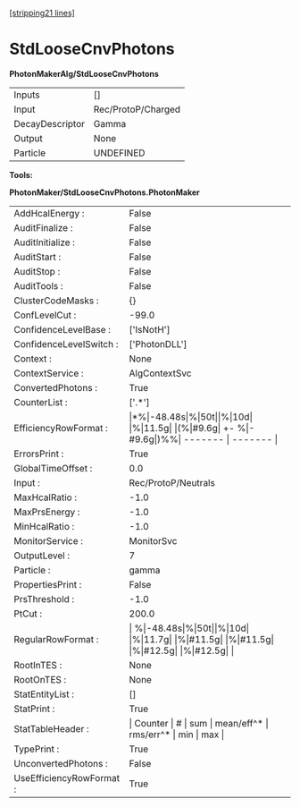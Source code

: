 [[stripping21 lines]](./stripping21-commonparticles)

# StdLooseCnvPhotons

**PhotonMakerAlg/StdLooseCnvPhotons**

|                 |                    |
|-----------------|--------------------|
| Inputs          | []               |
| Input           | Rec/ProtoP/Charged |
| DecayDescriptor | Gamma              |
| Output          | None               |
| Particle        | UNDEFINED          |

****Tools:****

**PhotonMaker/StdLooseCnvPhotons.PhotonMaker**

|                          |                                                                                                           |
|--------------------------|-----------------------------------------------------------------------------------------------------------|
| AddHcalEnergy :          | False                                                                                                     |
| AuditFinalize :          | False                                                                                                     |
| AuditInitialize :        | False                                                                                                     |
| AuditStart :             | False                                                                                                     |
| AuditStop :              | False                                                                                                     |
| AuditTools :             | False                                                                                                     |
| ClusterCodeMasks :       | {}                                                                                                        |
| ConfLevelCut :           | -99.0                                                                                                     |
| ConfidenceLevelBase :    | ['IsNotH']                                                                                              |
| ConfidenceLevelSwitch :  | ['PhotonDLL']                                                                                           |
| Context :                | None                                                                                                      |
| ContextService :         | AlgContextSvc                                                                                             |
| ConvertedPhotons :       | True                                                                                                      |
| CounterList :            | ['.\*']                                                                                                 |
| EfficiencyRowFormat :    | \|\*%\|-48.48s\|%\|50t\|\|%\|10d\| \|%\|11.5g\| \|(%\|#9.6g\| +- %\|-#9.6g\|)%%\| ------- \| ------- \|   |
| ErrorsPrint :            | True                                                                                                      |
| GlobalTimeOffset :       | 0.0                                                                                                       |
| Input :                  | Rec/ProtoP/Neutrals                                                                                       |
| MaxHcalRatio :           | -1.0                                                                                                      |
| MaxPrsEnergy :           | -1.0                                                                                                      |
| MinHcalRatio :           | -1.0                                                                                                      |
| MonitorService :         | MonitorSvc                                                                                                |
| OutputLevel :            | 7                                                                                                         |
| Particle :               | gamma                                                                                                     |
| PropertiesPrint :        | False                                                                                                     |
| PrsThreshold :           | -1.0                                                                                                      |
| PtCut :                  | 200.0                                                                                                     |
| RegularRowFormat :       | \| %\|-48.48s\|%\|50t\|\|%\|10d\| \|%\|11.7g\| \|%\|#11.5g\| \|%\|#11.5g\| \|%\|#12.5g\| \|%\|#12.5g\| \| |
| RootInTES :              | None                                                                                                      |
| RootOnTES :              | None                                                                                                      |
| StatEntityList :         | []                                                                                                      |
| StatPrint :              | True                                                                                                      |
| StatTableHeader :        | \| Counter \| \# \| sum \| mean/eff^\* \| rms/err^\* \| min \| max \|                                     |
| TypePrint :              | True                                                                                                      |
| UnconvertedPhotons :     | False                                                                                                     |
| UseEfficiencyRowFormat : | True                                                                                                      |
